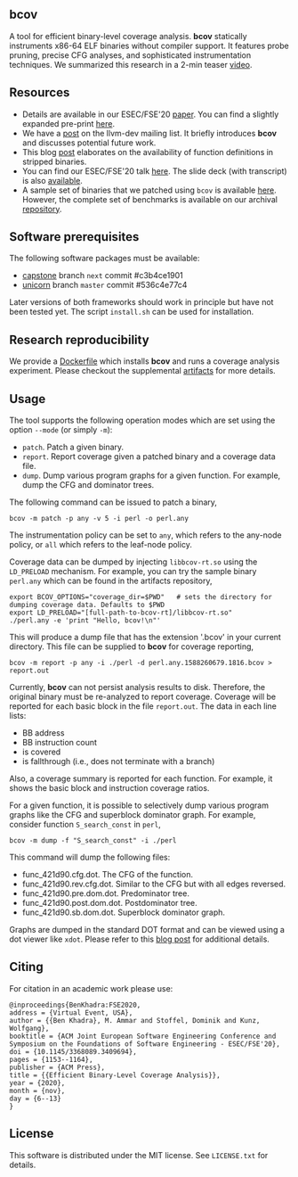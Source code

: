 
## bcov

A tool for efficient binary-level coverage analysis. **bcov** statically
instruments x86-64 ELF binaries without compiler support. It features probe
pruning, precise CFG analyses, and sophisticated instrumentation techniques.
We summarized this research in a 2-min teaser [video][link-teaser].

## Resources

  - Details are available in our ESEC/FSE'20 [paper][link-paper]. You can find a slightly expanded pre-print [here][link-preprint].
  - We have a [post][link-llvmdev] on the llvm-dev mailing list. It briefly introduces **bcov** and discusses potential future work.
  - This blog [post][link-post1] elaborates on the availability of function definitions in stripped binaries.
  - You can find our ESEC/FSE'20 talk [here][link-talk]. The slide deck (with transcript) is also [available][link-slide-deck].
  - A sample set of binaries that we patched using `bcov` is available [here][link-samples]. However, the complete set of benchmarks is available on our archival [repository][link-benchmarks].


## Software prerequisites

The following software packages must be available:
   - [capstone][link-capstone] branch `next` commit #c3b4ce1901
   - [unicorn][link-unicorn]  branch `master` commit #536c4e77c4

Later versions of both frameworks should work in principle but have not been
tested yet. The script `install.sh` can be used for installation.

## Research reproducibility

We provide a [Dockerfile][link-dockerfile] which installs **bcov** and runs a coverage analysis experiment.
Please checkout the supplemental [artifacts][link-artifacts] for more details.

## Usage

The tool supports the following operation modes which are set using the option `--mode` (or simply `-m`):

  - `patch`. Patch a given binary.
  - `report`. Report coverage given a patched binary and a coverage data file.
  - `dump`. Dump various program graphs for a given function. For example, dump the CFG and dominator trees.

The following command can be issued to patch a binary,

```shell script
bcov -m patch -p any -v 5 -i perl -o perl.any
```

The instrumentation policy can be set to `any`, which refers to the any-node policy, or `all` which
refers to the leaf-node policy.

Coverage data can be dumped by injecting `libbcov-rt.so` using the `LD_PRELOAD`
mechanism. For example, you can try the sample binary `perl.any` which can be
found in the artifacts repository,

```shell script
export BCOV_OPTIONS="coverage_dir=$PWD"   # sets the directory for dumping coverage data. Defaults to $PWD
export LD_PRELOAD="[full-path-to-bcov-rt]/libbcov-rt.so"
./perl.any -e 'print "Hello, bcov!\n"'
```

This will produce a dump file that has the extension '.bcov' in your current
directory. This file can be supplied to **bcov** for coverage reporting,

```shell script
bcov -m report -p any -i ./perl -d perl.any.1588260679.1816.bcov > report.out
```

Currently, **bcov** can not persist analysis results to disk. Therefore, the original binary must be
re-analyzed to report coverage. Coverage will be reported for each basic block in the file
`report.out`. The data in each line lists:
 - BB address
 - BB instruction count
 - is covered
 - is fallthrough (i.e., does not terminate with a branch)

Also, a coverage summary is reported for each function. For example, it shows the basic block and instruction coverage ratios.

For a given function, it is possible to selectively dump various program graphs like the CFG and superblock dominator graph.
For example, consider function `S_search_const` in `perl`,

```shell script
bcov -m dump -f "S_search_const" -i ./perl
```

This command will dump the following files:

   - func_421d90.cfg.dot. The CFG of the function.
   - func_421d90.rev.cfg.dot. Similar to the CFG but with all edges reversed.
   - func_421d90.pre.dom.dot. Predominator tree.
   - func_421d90.post.dom.dot. Postdominator tree.
   - func_421d90.sb.dom.dot. Superblock dominator graph.

Graphs are dumped in the standard DOT format and can be viewed using a dot viewer like `xdot`.
Please refer to this [blog post][link-post2] for additional details.

## Citing

For citation in an academic work please use:

    @inproceedings{BenKhadra:FSE2020,
    address = {Virtual Event, USA},
    author = {{Ben Khadra}, M. Ammar and Stoffel, Dominik and Kunz, Wolfgang},
    booktitle = {ACM Joint European Software Engineering Conference and Symposium on the Foundations of Software Engineering - ESEC/FSE'20},
    doi = {10.1145/3368089.3409694},
    pages = {1153--1164},
    publisher = {ACM Press},
    title = {{Efficient Binary-Level Coverage Analysis}},
    year = {2020},
    month = {nov},
    day = {6--13}    
    }

## License

This software is distributed under the MIT license. See `LICENSE.txt` for details.

 [link-capstone]: https://github.com/aquynh/capstone
 [link-unicorn]: https://github.com/unicorn-engine/unicorn
 [link-preprint]: https://arxiv.org/pdf/2004.14191.pdf
 [link-artifacts]: https://github.com/abenkhadra/bcov-artifacts
 [link-post1]: https://blog.formallyapplied.com/2020/05/function-identification/
 [link-post2]: https://blog.formallyapplied.com/2020/06/bcov-program-graphs/
 [link-dockerfile]: https://github.com/abenkhadra/bcov-artifacts/blob/master/Dockerfile
 [link-llvmdev]: http://lists.llvm.org/pipermail/llvm-dev/2020-June/142821.html
 [link-slide-deck]: https://docs.google.com/presentation/d/1BgcOaw06AcfCzc8PMPkhYANKUkevbxAPFQkbERpXBJ4/edit?usp=sharing
 [link-talk]: https://youtu.be/pns0lJ5FwwA
 [link-teaser]: https://youtu.be/AT29eitsChc
 [link-paper]:  https://doi.org/10.1145/3368089.3409694
 [link-samples]: https://github.com/abenkhadra/bcov-artifacts/tree/master/sample-binaries
 [link-benchmarks]: https://doi.org/10.5281/zenodo.3876047
